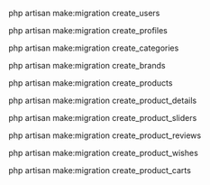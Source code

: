 php artisan make:migration create_users

php artisan make:migration create_profiles

php artisan make:migration create_categories

php artisan make:migration create_brands

php artisan make:migration create_products

php artisan make:migration create_product_details

php artisan make:migration create_product_sliders

php artisan make:migration create_product_reviews

php artisan make:migration create_product_wishes

php artisan make:migration create_product_carts


